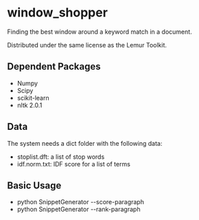 window_shopper
==============

Finding the best window around a keyword match in a document.

Distributed under the same license as the Lemur Toolkit.

Dependent Packages
------------------

* Numpy
* Scipy
* scikit-learn
* nltk 2.0.1

Data
----------------------------

The system needs a dict folder with the following data:

* stoplist.dft: a list of stop words
* idf.norm.txt: IDF score for a list of terms

Basic Usage
-----------
* python SnippetGenerator --score-paragraph <query-path> <doc-path> <paragraph-path> <model-path>
* python SnippetGenerator --rank-paragraph <query-path> <doc-path> <model-path> <paragraph-len> <paragraph-inc>

